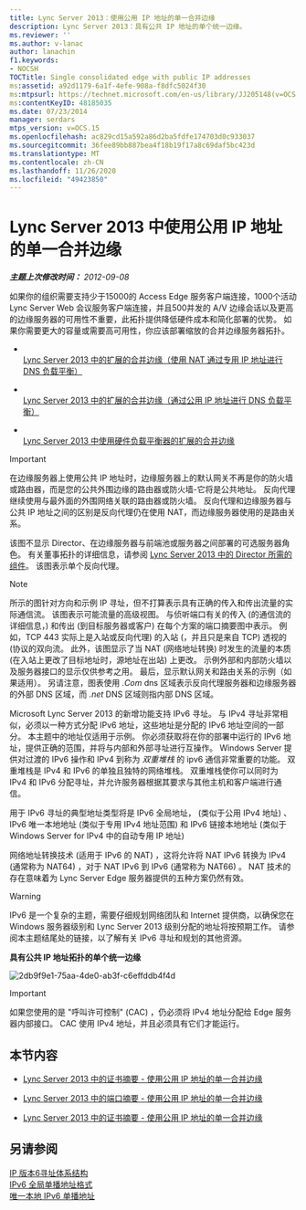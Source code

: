 ```yaml
---
title: Lync Server 2013：使用公用 IP 地址的单一合并边缘
description: Lync Server 2013：具有公共 IP 地址的单个统一边缘。
ms.reviewer: ''
ms.author: v-lanac
author: lanachin
f1.keywords:
- NOCSH
TOCTitle: Single consolidated edge with public IP addresses
ms:assetid: a92d1179-6a1f-4efe-908a-f8dfc5024f30
ms:mtpsurl: https://technet.microsoft.com/en-us/library/JJ205148(v=OCS.15)
ms:contentKeyID: 48185035
ms.date: 07/23/2014
manager: serdars
mtps_version: v=OCS.15
ms.openlocfilehash: ac829cd15a592a86d2ba5fdfe174703d0c933037
ms.sourcegitcommit: 36fee89bb887bea4f18b19f17a8c69daf5bc423d
ms.translationtype: MT
ms.contentlocale: zh-CN
ms.lasthandoff: 11/26/2020
ms.locfileid: "49423850"
---
```

# <a name="single-consolidated-edge-with-public-ip-addresses-in-lync-server-2013"></a>Lync Server 2013 中使用公用 IP 地址的单一合并边缘

<div data-xmlns="http://www.w3.org/1999/xhtml">

<div class="topic" data-xmlns="http://www.w3.org/1999/xhtml" data-msxsl="urn:schemas-microsoft-com:xslt" data-cs="https://msdn.microsoft.com/">

<div data-asp="https://msdn2.microsoft.com/asp">



</div>

<div id="mainSection">

<div id="mainBody">

<span> </span>

_**主题上次修改时间：** 2012-09-08_

如果你的组织需要支持少于15000的 Access Edge 服务客户端连接，1000个活动 Lync Server Web 会议服务客户端连接，并且500并发的 A/V 边缘会话以及更高的边缘服务器的可用性不重要，此拓扑提供降低硬件成本和简化部署的优势。 如果你需要更大的容量或需要高可用性，你应该部署缩放的合并边缘服务器拓扑。

  - <span></span>  
    [Lync Server 2013 中的扩展的合并边缘（使用 NAT 通过专用 IP 地址进行 DNS 负载平衡）](lync-server-2013-scaled-consolidated-edge-dns-load-balancing-with-private-ip-addresses-using-nat.md)

  - <span></span>  
    [Lync Server 2013 中的扩展的合并边缘（通过公用 IP 地址进行 DNS 负载平衡）](lync-server-2013-scaled-consolidated-edge-dns-load-balancing-with-public-ip-addresses.md)

  - <span></span>  
    [Lync Server 2013 中使用硬件负载平衡器的扩展的合并边缘](lync-server-2013-scaled-consolidated-edge-with-hardware-load-balancers.md)

<div>


> [!IMPORTANT]  
> 在边缘服务器上使用公共 IP 地址时，边缘服务器上的默认网关不再是你的防火墙或路由器，而是您的公共外围边缘的路由器或防火墙-它将是公共地址。 反向代理继续使用与最外面的外围网络关联的路由器或防火墙。 反向代理和边缘服务器与公共 IP 地址之间的区别是反向代理仍在使用 NAT，而边缘服务器使用的是路由关系。



</div>

该图不显示 Director、在边缘服务器与前端池或服务器之间部署的可选服务器角色。 有关董事拓扑的详细信息，请参阅 [Lync Server 2013 中的 Director 所需的组件](lync-server-2013-components-required-for-the-director.md)。 该图表示单个反向代理。

<div>


> [!NOTE]  
> 所示的图针对方向和示例 IP 寻址，但不打算表示具有正确的传入和传出流量的实际通信流。 该图表示可能流量的高级视图。 与侦听端口有关的传入 (的通信流的详细信息，) 和传出 (到目标服务器或客户) 在每个方案的端口摘要图中表示。 例如，TCP 443 实际上是入站或反向代理) 的入站 (，并且只是来自 TCP) 透视的 (协议的双向流。 此外，该图显示了当 NAT (网络地址转换) 时发生的流量的本质 (在入站上更改了目标地址时，源地址在出站) 上更改。 示例外部和内部防火墙以及服务器接口的显示仅供参考之用。 最后，显示默认网关和路由关系的示例（如果适用）。 另请注意，图表使用 <EM>.Com</EM> dns 区域表示反向代理服务器和边缘服务器的外部 DNS 区域，而 <EM>.net</EM> DNS 区域则指内部 DNS 区域。



</div>

Microsoft Lync Server 2013 的新增功能支持 IPv6 寻址。 与 IPv4 寻址非常相似，必须以一种方式分配 IPv6 地址，这些地址是分配的 IPv6 地址空间的一部分。 本主题中的地址仅适用于示例。 你必须获取将在你的部署中运行的 IPv6 地址，提供正确的范围，并将与内部和外部寻址进行互操作。 Windows Server 提供对过渡的 IPv6 操作和 IPv4 到称为 *双重堆栈* 的 ipv6 通信非常重要的功能。 双重堆栈是 IPv4 和 IPv6 的单独且独特的网络堆栈。 双重堆栈使你可以同时为 IPv4 和 IPv6 分配寻址，并允许服务器根据其要求与其他主机和客户端进行通信。

用于 IPv6 寻址的典型地址类型将是 IPv6 全局地址， (类似于公用 IPv4 地址) 、IPv6 唯一本地地址 (类似于专用 IPv4 地址范围) 和 IPv6 链接本地地址 (类似于 Windows Server for IPv4 中的自动专用 IP 地址) 

网络地址转换技术 (适用于 IPv6 的 NAT) ，这将允许将 NAT IPv6 转换为 IPv4 (通常称为 NAT64) ，对于 NAT IPv6 到 IPv6 (通常称为 NAT66) 。 NAT 技术的存在意味着为 Lync Server Edge 服务器提供的五种方案仍然有效。

<div>


> [!WARNING]  
> IPv6 是一个复杂的主题，需要仔细规划网络团队和 Internet 提供商，以确保您在 Windows 服务器级别和 Lync Server 2013 级别分配的地址将按预期工作。 请参阅本主题结尾处的链接，以了解有关 IPv6 寻址和规划的其他资源。



</div>

**具有公共 IP 地址拓扑的单个统一边缘**

![2db9f9e1-75aa-4de0-ab3f-c6effddb4f4d](images/JJ205148.2db9f9e1-75aa-4de0-ab3f-c6effddb4f4d(OCS.15).jpg "2db9f9e1-75aa-4de0-ab3f-c6effddb4f4d")

<div>


> [!IMPORTANT]  
> 如果您使用的是 "呼叫许可控制" (CAC) ，仍必须将 IPv4 地址分配给 Edge 服务器内部接口。 CAC 使用 IPv4 地址，并且必须具有它们才能运行。



</div>

<div>

## <a name="in-this-section"></a>本节内容

  - [Lync Server 2013 中的证书摘要 - 使用公用 IP 地址的单一合并边缘](lync-server-2013-certificate-summary-single-consolidated-edge-with-public-ip-addresses.md)

  - [Lync Server 2013 中的端口摘要 - 使用公用 IP 地址的单一合并边缘](lync-server-2013-port-summary-single-consolidated-edge-with-public-ip-addresses.md)

  - [Lync Server 2013 中的证书摘要 - 使用公用 IP 地址的单一合并边缘](lync-server-2013-dns-summary-single-consolidated-edge-with-public-ip-addresses.md)

</div>

<div>

## <a name="see-also"></a>另请参阅


[IP 版本6寻址体系结构](https://tools.ietf.org/html/rfc4291)  
[IPv6 全局单播地址格式](https://tools.ietf.org/html/rfc3587)  
[唯一本地 IPv6 单播地址](https://tools.ietf.org/html/rfc4193)  
  

</div>

</div>

<span> </span>

</div>

</div>

</div>


